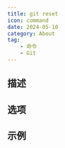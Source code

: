 ```yaml
---
title: git reset
icon: command
date: 2024-05-10
category: About
tag:
    - 命令
    - Git
---
```


## 描述



## 选项



## 示例
